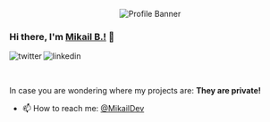 
<p align="center"><img alt="Profile Banner" src="https://i.imgur.com/1xgMGkX.png"></p>

### Hi there, I'm [Mikail B.!](https://mikailb.eu) 👋

<p>
<a href="https://twitter.com/MikailDev">
   <img align="left" alt="twitter" src="https://img.shields.io/badge/Twitter-1DA1F2?style=for-the-badge&logo=twitter&logoColor=white" />
</a>&nbsp;&nbsp;

<a href="https://www.linkedin.com/in/mikailb">
   <img align="left" alt="linkedin" src="https://img.shields.io/badge/LinkedIn-0077B5?style=for-the-badge&logo=linkedin&logoColor=white" />
</a>
<p/>

<br/>
<p>

   In case you are wondering where my projects are: **They are private!**
   
- 📫 How to reach me: [@MikailDev](https://twitter.com/MikailDev)

</p>
